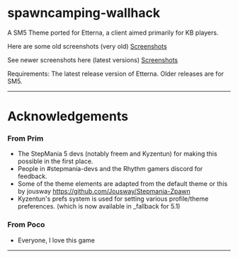 ﻿# spawncamping-wallhack
A SM5 Theme ported for Etterna, a client aimed primarily for KB players.

Here are some old screenshots (very old)
<a href="http://imgur.com/a/RpFvQ" target="_blank">Screenshots</a>

See newer screenshots here (latest versions)
<a href="https://imgur.com/a/Pad27GS" target="_blank">Screenshots</a>

Requirements: The latest release version of Etterna. Older releases are for SM5.

---
# Acknowledgements
### From Prim
* The StepMania 5 devs (notably freem and Kyzentun) for making this possible in the first place.
* People in #stepmania-devs and the Rhythm gamers discord for feedback.
* Some of the theme elements are adapted from the default theme or this by jousway https://github.com/Jousway/Stepmania-Zpawn
* Kyzentun's prefs system is used for setting various profile/theme preferences. (which is now available in _fallback for 5.1)

### From Poco
* Everyone, I love this game
---
